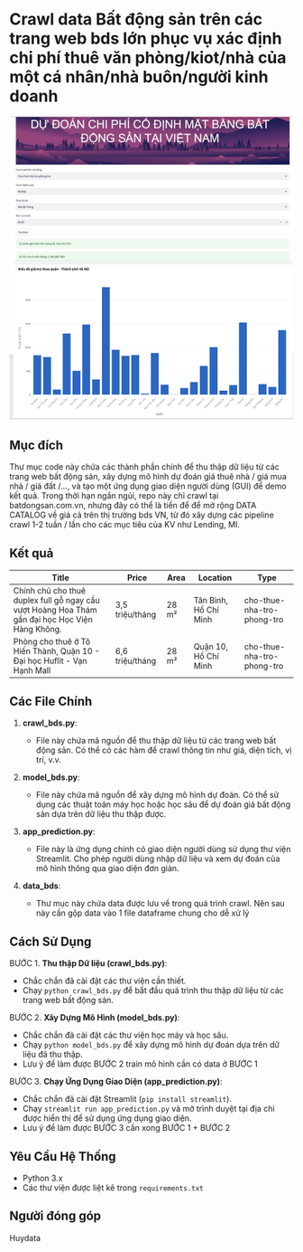 # Crawl data Bất động sản trên các trang web bds lớn phục vụ xác định chi phí thuê văn phòng/kiot/nhà của một cá nhân/nhà buôn/người kinh doanh

![Mô tả](./images/description1.png)

## Mục đích
Thư mục code này chứa các thành phần chính để thu thập dữ liệu từ các trang web bất động sản, xây dựng mô hình dự đoán giá thuê nhà / giá mua nhà / giá đất /..., và tạo một ứng dụng giao diện người dùng (GUI) để demo kết quả.
Trong thời hạn ngắn ngủi, repo này chỉ crawl tại batdongsan.com.vn, nhưng đây có thể là tiền để để mở rộng DATA CATALOG về giá cả trên thị trường bds VN, từ đó xây dựng các pipeline crawl 1-2 tuần / lần cho các mục tiêu của KV như Lending, MI.

## Kết quả
| Title | Price | Area | Location | Type |
|-------|-------|-------|-------|-------|
| Chính chủ cho thuê duplex full gỗ ngay cầu vượt Hoàng Hoa Thám gần đại học Học Viện Hàng Không. | 3,5 triệu/tháng | 28 m² | Tân Bình, Hồ Chí Minh | cho-thue-nha-tro-phong-tro |
| Phòng cho thuê ở Tô Hiến Thành, Quận 10 - Đại học Huflit - Vạn Hạnh Mall | 6,6 triệu/tháng | 28 m² | Quận 10, Hồ Chí Minh | cho-thue-nha-tro-phong-tro |

## Các File Chính

1. **crawl_bds.py**: 
   - File này chứa mã nguồn để thu thập dữ liệu từ các trang web bất động sản. Có thể có các hàm để crawl thông tin như giá, diện tích, vị trí, v.v.

2. **model_bds.py**:
   - File này chứa mã nguồn để xây dựng mô hình dự đoán. Có thể sử dụng các thuật toán máy học hoặc học sâu để dự đoán giá bất động sản dựa trên dữ liệu thu thập được.

3. **app_prediction.py**:
   - File này là ứng dụng chính có giao diện người dùng sử dụng thư viện Streamlit. Cho phép người dùng nhập dữ liệu và xem dự đoán của mô hình thông qua giao diện đơn giản.

4. **data_bds**:
   - Thư mục này chứa data được lưu về trong quá trình crawl. Nên sau này cần gộp data vào 1 file dataframe chung cho dễ xử lý


## Cách Sử Dụng

BƯỚC 1. **Thu thập Dữ liệu (crawl_bds.py)**:
   - Chắc chắn đã cài đặt các thư viện cần thiết.
   - Chạy `python crawl_bds.py` để bắt đầu quá trình thu thập dữ liệu từ các trang web bất động sản.

BƯỚC 2. **Xây Dựng Mô Hình (model_bds.py)**:
   - Chắc chắn đã cài đặt các thư viện học máy và học sâu.
   - Chạy `python model_bds.py` để xây dựng mô hình dự đoán dựa trên dữ liệu đã thu thập.
   - Lưu ý để làm được BƯỚC 2 train mô hình cần có data ở BƯỚC 1

BƯỚC 3. **Chạy Ứng Dụng Giao Diện (app_prediction.py)**:
   - Chắc chắn đã cài đặt Streamlit (`pip install streamlit`).
   - Chạy `streamlit run app_prediction.py` và mở trình duyệt tại địa chỉ được hiển thị để sử dụng ứng dụng giao diện.
   - Lưu ý để làm được BƯỚC 3 cần xong BƯỚC 1 + BƯỚC 2

## Yêu Cầu Hệ Thống
- Python 3.x
- Các thư viện được liệt kê trong `requirements.txt`

## Người đóng góp
Huydata
